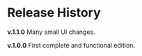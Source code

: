 # Release History

**v.1.1.0** Many small UI changes.

**v.1.0.0** First complete and functional edition.